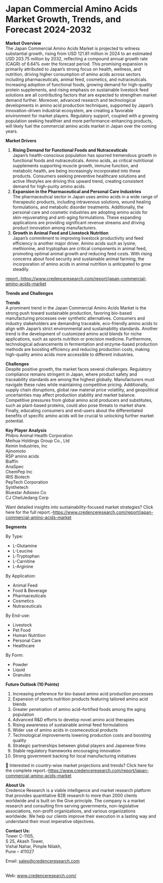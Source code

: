 # Japan Commercial Amino Acids Market Growth, Trends, and Forecast 2024-2032


<p><strong>Market Overview</strong><br /> The Japan Commercial Amino Acids Market is projected to witness substantial growth, rising from USD 121.81 million in 2024 to an estimated USD 203.75 million by 2032, reflecting a compound annual growth rate (CAGR) of 6.64% over the forecast period. This promising expansion is primarily attributed to Japan&rsquo;s strong focus on health, wellness, and nutrition, driving higher consumption of amino acids across sectors including pharmaceuticals, animal feed, cosmetics, and nutraceuticals. Increasing adoption of functional foods, growing demand for high-quality protein supplements, and rising emphasis on sustainable livestock feed solutions are all contributing factors that are expected to strengthen market demand further. Moreover, advanced research and technological developments in amino acid production techniques, supported by Japan&rsquo;s innovation-driven industrial ecosystem, are creating a favorable environment for market players. Regulatory support, coupled with a growing population seeking healthier and more performance-enhancing products, will likely fuel the commercial amino acids market in Japan over the coming years.</p>
<p><strong>Market Drivers</strong></p>
<ol>
<li><strong> Rising Demand for Functional Foods and Nutraceuticals</strong><br /> Japan&rsquo;s health-conscious population has spurred tremendous growth in functional foods and nutraceuticals. Amino acids, as critical nutritional supplements supporting muscle growth, immune function, and metabolic health, are being increasingly incorporated into these products. Consumers seeking preventive healthcare solutions and active lifestyles are driving this upward trend, creating consistent demand for high-purity amino acids.</li>
<li><strong> Expansion in the Pharmaceutical and Personal Care Industries</strong><br /> The pharmaceutical sector in Japan uses amino acids in a wide range of therapeutic products, including intravenous solutions, wound healing formulations, and metabolic disorder treatments. Additionally, the personal care and cosmetic industries are adopting amino acids for skin-rejuvenating and anti-aging formulations. These expanding applications are providing significant revenue streams and driving product innovation among manufacturers.</li>
<li><strong> Growth in Animal Feed and Livestock Nutrition</strong><br /> Japan&rsquo;s commitment to improving livestock productivity and feed efficiency is another major driver. Amino acids such as lysine, methionine, and tryptophan are critical components in animal feed, promoting optimal animal growth and reducing feed costs. With rising concerns about food security and sustainable animal farming, the incorporation of amino acids in animal nutrition is anticipated to grow steadily.</li>
</ol>
<p><a href="https://www.credenceresearch.com/report/japan-commercial-amino-acids-market">report.-https://www.credenceresearch.com/report/japan-commercial-amino-acids-market</a></p>
<p><strong>Trends and Challenges</strong></p>
<p><strong>Trends</strong><br /> A prominent trend in the Japan Commercial Amino Acids Market is the strong push toward sustainable production, favoring bio-based manufacturing processes over synthetic alternatives. Consumers and industry stakeholders are demanding traceable, eco-friendly amino acids to align with Japan&rsquo;s strict environmental and sustainability standards. Another trend is the development of customized amino acid blends for niche applications, such as sports nutrition or precision medicine. Furthermore, technological advancements in fermentation and enzyme-based production methods are boosting efficiency and reducing production costs, making high-quality amino acids more accessible to different industries.</p>
<p><strong>Challenges</strong><br /> Despite positive growth, the market faces several challenges. Regulatory compliance remains stringent in Japan, where product safety and traceability standards are among the highest globally. Manufacturers must navigate these rules while maintaining competitive pricing. Additionally, supply chain disruptions, global raw material price volatility, and geopolitical uncertainties may affect production stability and market balance. Competitive pressures from global amino acid producers and substitutes, such as plant-based proteins, could also pose threats to market share. Finally, educating consumers and end-users about the differentiated benefits of specific amino acids will be crucial to unlocking further market potential.</p>
<p><strong>Key Player Analysis</strong><br /> Phibro Animal Health Corporation<br /> Meihua Holdings Group Co., Ltd<br /> Kemin Industries, Inc<br /> Ajinomoto<br /> RSP amino acids<br /> Biaffin<br /> AnaSpec<br /> ChemPep Inc<br /> IRIS Biotech<br /> PepTech Corporation<br /> Synthetech<br /> Bluestar Adisseo Co<br /> CJ CheilJedang Corp</p>
<p>Want detailed insights into sustainability-focused market strategies? Click here for the full report.-<a href="https://www.credenceresearch.com/report/japan-commercial-amino-acids-market">https://www.credenceresearch.com/report/japan-commercial-amino-acids-market</a></p>
<p><strong>Segments</strong></p>
<p>By Type:</p>
<ul>
<li>L-Glutamine</li>
<li>L-Leucine</li>
<li>L-Tryptophan</li>
<li>L-Carnitine</li>
<li>L-Arginine</li>
</ul>
<p>By Application:</p>
<ul>
<li>Animal Feed</li>
<li>Food &amp; Beverage</li>
<li>Pharmaceuticals</li>
<li>Cosmetics</li>
<li>Nutraceuticals</li>
</ul>
<p>By End-use:</p>
<ul>
<li>Livestock</li>
<li>Pet Food</li>
<li>Human Nutrition</li>
<li>Personal Care</li>
<li>Healthcare</li>
</ul>
<p>By Form:</p>
<ul>
<li>Powder</li>
<li>Liquid</li>
<li>Granules</li>
</ul>
<p><strong>Future Outlook (10 Points)</strong></p>
<ol>
<li>Increasing preference for bio-based amino acid production processes</li>
<li>Expansion of sports nutrition products featuring tailored amino acid blends</li>
<li>Greater penetration of amino acid&ndash;fortified foods among the aging population</li>
<li>Advanced R&amp;D efforts to develop novel amino acid therapies</li>
<li>Rising awareness of sustainable animal feed formulations</li>
<li>Wider use of amino acids in cosmeceutical products</li>
<li>Technological improvements lowering production costs and boosting quality</li>
<li>Strategic partnerships between global players and Japanese firms</li>
<li>Stable regulatory frameworks encouraging innovation</li>
<li>Strong government backing for local manufacturing initiatives</li>
</ol>
<p>📌 Interested in country-wise market projections and trends? Click here for the complete report.-<a href="https://www.credenceresearch.com/report/japan-commercial-amino-acids-market">https://www.credenceresearch.com/report/japan-commercial-amino-acids-market</a></p>
<p><strong>About Us</strong><br /> Credence Research is a viable intelligence and market research platform that provides quantitative B2B research to more than 2000 clients worldwide and is built on the Give principle. The company is a market research and consulting firm serving governments, non-legislative associations, non-profit organizations, and various organizations worldwide. We help our clients improve their execution in a lasting way and understand their most imperative objectives.</p>
<p><strong>Contact Us:</strong><br /> Tower C-1105,<br /> S 25, Akash Tower,<br /> Vishal Nahar, Pimple Nilakh,<br /> Pune &ndash; 411027</p>
<p>Email: <a href="mailto:sales@credenceresearch.com">sales@credenceresearch.com</a></p>
<p><br /> Web: <a href="http://www.credenceresearch.com/">www.credenceresearch.com/</a></p>
